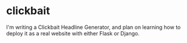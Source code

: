 # clickbait

I'm writing a Clickbait Headline Generator, and plan on learning how to deploy it as a real website with either Flask or Django. 